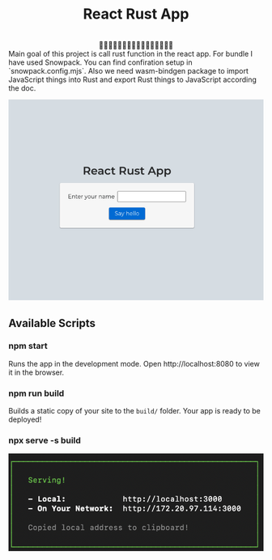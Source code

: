 <div align="center">
<h1>React Rust App</h1> <br>
🦀🦀🦀🦀🦀🦀🦀🦀🦀🦀🦀🦀🦀🦀🦀🦀
</div>
Main goal of this project is call rust function in the react app. 
For bundle I have used Snowpack. You can find confiration setup in `snowpack.config.mjs`.
Also we need wasm-bindgen package to import JavaScript things into Rust and export Rust things to JavaScript according the doc.

![React rust app](/doc/app.png?raw=true "React app")


## Available Scripts

### npm start

Runs the app in the development mode.
Open http://localhost:8080 to view it in the browser.

### npm run build

Builds a static copy of your site to the `build/` folder.
Your app is ready to be deployed!

### npx serve -s build
![Serve](/doc/serve.png?raw=true "Serve")